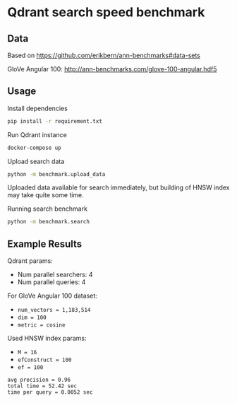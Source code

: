 
# Qdrant search speed benchmark


## Data

Based on https://github.com/erikbern/ann-benchmarks#data-sets

GloVe Angular 100: http://ann-benchmarks.com/glove-100-angular.hdf5


## Usage

Install dependencies

```bash
pip install -r requirement.txt
```

Run Qdrant instance

```bash
docker-compose up
```

Upload search data

```bash
python -m benchmark.upload_data
```
Uploaded data available for search immediately, but building of HNSW index may take quite some time. 

Running search benchmark

```bash
python -m benchmark.search
```


## Example Results

Qdrant params:

* Num parallel searchers: 4
* Num parallel queries: 4

For GloVe Angular 100 dataset: 

* `num_vectors = 1,183,514`
* `dim = 100`
* `metric = cosine`

Used HNSW index params:

* `M = 16`
* `efConstruct = 100`
* `ef = 100`

```
avg precision = 0.96
total time = 52.42 sec
time per query = 0.0052 sec
```
